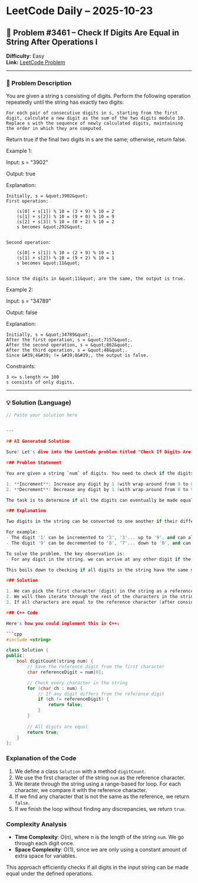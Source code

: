 # LeetCode Daily – 2025-10-23

## 🧠 Problem #3461 – **Check If Digits Are Equal in String After Operations I**
**Difficulty:** Easy  
**Link:** [LeetCode Problem](https://leetcode.com/problems/check-if-digits-are-equal-in-string-after-operations-i)

---

### 📝 Problem Description

You are given a string s consisting of digits. Perform the following operation repeatedly until the string has exactly two digits:


	For each pair of consecutive digits in s, starting from the first digit, calculate a new digit as the sum of the two digits modulo 10.
	Replace s with the sequence of newly calculated digits, maintaining the order in which they are computed.


Return true if the final two digits in s are the same; otherwise, return false.

 
Example 1:


Input: s = &quot;3902&quot;

Output: true

Explanation:


	Initially, s = &quot;3902&quot;
	First operation:
	
		(s[0] + s[1]) % 10 = (3 + 9) % 10 = 2
		(s[1] + s[2]) % 10 = (9 + 0) % 10 = 9
		(s[2] + s[3]) % 10 = (0 + 2) % 10 = 2
		s becomes &quot;292&quot;
	
	
	Second operation:
	
		(s[0] + s[1]) % 10 = (2 + 9) % 10 = 1
		(s[1] + s[2]) % 10 = (9 + 2) % 10 = 1
		s becomes &quot;11&quot;
	
	
	Since the digits in &quot;11&quot; are the same, the output is true.



Example 2:


Input: s = &quot;34789&quot;

Output: false

Explanation:


	Initially, s = &quot;34789&quot;.
	After the first operation, s = &quot;7157&quot;.
	After the second operation, s = &quot;862&quot;.
	After the third operation, s = &quot;48&quot;.
	Since &#39;4&#39; != &#39;8&#39;, the output is false.



 
Constraints:


	3 <= s.length <= 100
	s consists of only digits.

---

### 💡 Solution (Language)

```cpp
// Paste your solution here


---

## AI Generated Solution

Sure! Let's dive into the LeetCode problem titled "Check If Digits Are Equal in String After Operations I".

### Problem Statement

You are given a string `num` of digits. You need to check if the digits of the string can be made equal by performing a series of operations. The operations allowed are:

1. **Increment**: Increase any digit by 1 (with wrap-around from 9 to 0).
2. **Decrement**: Decrease any digit by 1 (with wrap-around from 0 to 9).

The task is to determine if all the digits can eventually be made equal through the defined operations.

### Explanation

Two digits in the string can be converted to one another if their difference (modulo 10) can be canceled out by a sequence of increments or decrements. 

For example:
- The digit '1' can be incremented to '2', '3'... up to '9', and can also wrap around to '0'. 
- The digit '9' can be decremented to '8', '7'... down to '0', and can wrap around to '1'.

To solve the problem, the key observation is:
- For any digit in the string, we can arrive at any other digit if the relative differences between them can be matched through operations. 

This boils down to checking if all digits in the string have the same modulo 10 value after some operations.

### Solution

1. We can pick the first character (digit) in the string as a reference.
2. We will then iterate through the rest of the characters in the string.
3. If all characters are equal to the reference character (after considering wrapping around), then we return true. If we find any character that doesn't match, we return false.

### C++ Code

Here's how you could implement this in C++:

```cpp
#include <string>

class Solution {
public:
    bool digitCount(string num) {
        // Save the reference digit from the first character
        char referenceDigit = num[0];

        // Check every character in the string
        for (char ch : num) {
            // If any digit differs from the reference digit
            if (ch != referenceDigit) {
                return false;
            }
        }
        
        // All digits are equal
        return true;
    }
};
```

### Explanation of the Code

1. We define a class `Solution` with a method `digitCount`.
2. We use the first character of the string `num` as the reference character.
3. We iterate through the string using a range-based for loop. For each character, we compare it with the reference character.
4. If we find any character that is not the same as the reference, we return `false`.
5. If we finish the loop without finding any discrepancies, we return `true`.

### Complexity Analysis

- **Time Complexity**: O(n), where n is the length of the string `num`. We go through each digit once.
- **Space Complexity**: O(1), since we are only using a constant amount of extra space for variables.

This approach efficiently checks if all digits in the input string can be made equal under the defined operations.